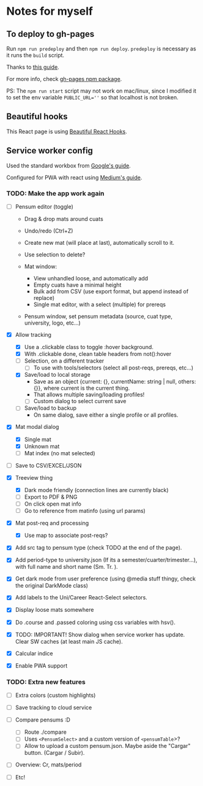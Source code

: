 # Notes for myself

## To deploy to gh-pages
Run `npm run predeploy` and then `npm run deploy`. `predeploy` is necessary as it runs the `build` script.

Thanks to [this guide](https://github.com/gitname/react-gh-pages/tree/master).

For more info, check [gh-pages npm package](https://www.npmjs.com/package/gh-pages).

PS: The `npm run start` script may not work on mac/linux, since I modified it to set the env variable `PUBLIC_URL=''` so that localhost is not broken.


## Beautiful hooks
This React page is using [Beautiful React Hooks](https://antonioru.github.io/beautiful-react-hooks/).

## Service worker config
Used the standard workbox from [Google's guide](https://developers.google.com/web/tools/workbox/guides/get-started).

Configured for PWA with react using [Medium's guide](https://imranhsayed.medium.com/setup-pwa-workbox-webpack-plugin-for-react-application-workbox-window-precaching-caching-at-40f9289650e5).

### TODO: Make the app work again
- [ ] Pensum editor (toggle)
  - Drag & drop mats around cuats
  - Undo/redo (Ctrl+Z)
  - Create new mat (will place at last), automatically scroll to it.
  - Use selection to delete?

  - Mat window:
    - View unhandled loose, and automatically add
    - Empty cuats have a minimal height
    - Bulk add from CSV (use export format, but append instead of replace)
    - Single mat editor, with a select (multiple) for prereqs

  - Pensum window, set pensum metadata (source, cuat type, university, logo, etc...)

- [X] Allow tracking
  - [X] Use a .clickable class to toggle :hover background.
  - [X] With .clickable done, clean table headers from not():hover
  - [ ] Selection, on a different tracker
    - [ ] To use with tools/selectors (select all post-reqs, prereqs, etc...)
  - [X] Save/load to local storage
    - Save as an object {current: {}, currentName: string | null, others: {}},
      where current is the current thing. 
    - That allows multiple saving/loading profiles!
    - [ ] Custom dialog to select current save
  - [ ] Save/load to backup
    - On same dialog, save either a single profile or all profiles.

- [X] Mat modal dialog
	- [X] Single mat
	- [X] Unknown mat
	- [ ] Mat index (no mat selected)

- [ ] Save to CSV/EXCEL/JSON

- [X] Treeview thing
	- [X] Dark mode friendly (connection lines are currently black)
  - [ ] Export to PDF & PNG
  - [ ] On click open mat info
  - [ ] Go to reference from matinfo (using url params)

- [X] Mat post-req and processing
  - [X] Use map to associate post-reqs?
- [X] Add src tag to pensum type (check TODO at the end of the page).
- [X] Add period-type to university.json (If its a semester/cuarter/trimester...), with full name and short name (Sm. Tr. ).
- [X] Get dark mode from user preference (using @media stuff thingy, check the original DarkMode class)
- [X] Add labels to the Uni/Career React-Select selectors.
- [X] Display loose mats somewhere
- [X] Do .course and .passed coloring using css variables with hsv().
- [X] TODO: IMPORTANT! Show dialog when service worker has update. Clear SW caches (at least main JS cache).
- [X] Calcular indice
- [X] Enable PWA support


### TODO: Extra new features
  - [ ] Extra colors (custom highlights)
  - [ ] Save tracking to cloud service
  - [ ] Compare pensums :D
    - [ ] Route ./compare
    - [ ] Uses `<PensumSelect>` and a custom version of `<pensumTable`>?
    - [ ] Allow <PensumSelect> to upload a custom pensum.json. Maybe aside the "Cargar" button.  (Cargar / Subir).
- [ ] Overview: Cr, mats/period
- [ ] Etc!

